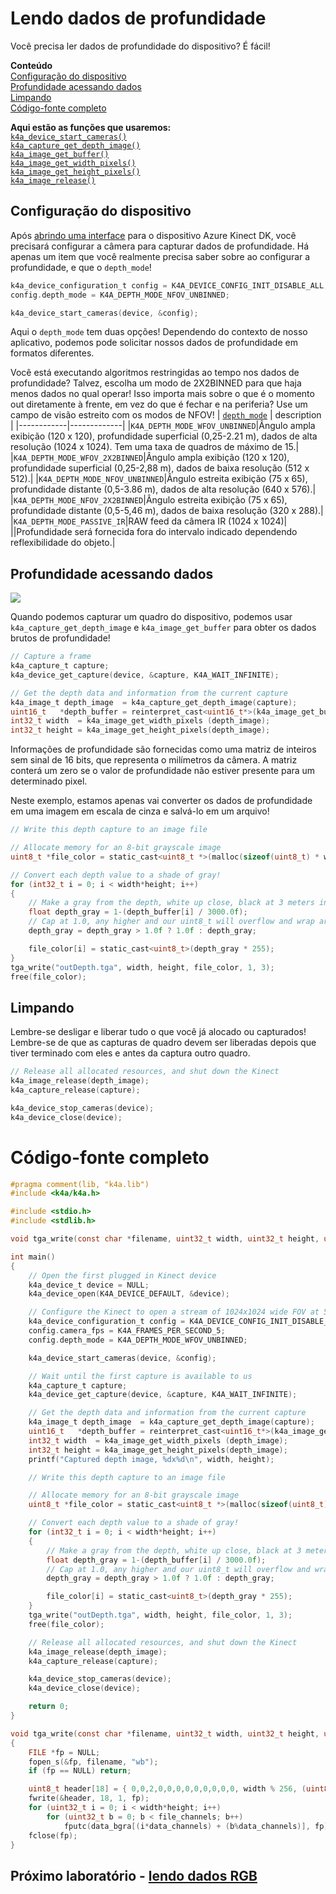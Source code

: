 # <a name="reading-depth-data"></a>Lendo dados de profundidade

Você precisa ler dados de profundidade do dispositivo? É fácil!

**Conteúdo**  
[Configuração do dispositivo](#Configuring-the-Device)  
[Profundidade acessando dados](#Acessing-Depth-Data)  
[Limpando](#Cleaning-Up)  
[Código-fonte completo](#Full-Source)  

**Aqui estão as funções que usaremos:**  
[`k4a_device_start_cameras()`](https://review.docs.microsoft.com/en-us/azurekinect/api/k4a-device-start-cameras)  
[`k4a_capture_get_depth_image()`](https://review.docs.microsoft.com/en-us/azurekinect/api/k4a-capture-get-depth-image)  
[`k4a_image_get_buffer()`](https://review.docs.microsoft.com/en-us/azurekinect/api/k4a-image-get-buffer)  
[`k4a_image_get_width_pixels()`](https://review.docs.microsoft.com/en-us/azurekinect/api/k4a-image-get-width-pixels)  
[`k4a_image_get_height_pixels()`](https://review.docs.microsoft.com/en-us/azurekinect/api/k4a-image-get-height-pixels)  
[`k4a_image_release()`](https://review.docs.microsoft.com/en-us/azurekinect/api/k4a-image-release)  

## <a name="configuring-the-device"></a>Configuração do dispositivo

Após [abrindo uma interface]() para o dispositivo Azure Kinect DK, você precisará configurar a câmera para capturar dados de profundidade. Há apenas um item que você realmente precisa saber sobre ao configurar a profundidade, e que o `depth_mode`!

```C
k4a_device_configuration_t config = K4A_DEVICE_CONFIG_INIT_DISABLE_ALL;
config.depth_mode = K4A_DEPTH_MODE_NFOV_UNBINNED;

k4a_device_start_cameras(device, &config);
```

Aqui o `depth_mode` tem duas opções! Dependendo do contexto de nosso aplicativo, podemos pode solicitar nossos dados de profundidade em formatos diferentes.

Você está executando algoritmos restringidas ao tempo nos dados de profundidade? Talvez, escolha um modo de 2X2BINNED para que haja menos dados no qual operar! Isso importa mais sobre o que é o momento out diretamente à frente, em vez do que é fechar e na periferia? Use um campo de visão estreito com os modos de NFOV!
| [`depth_mode`](https://review.docs.microsoft.com/en-us/azurekinect/api/k4a-depth-mode-t) | description |
|------------|-------------|
|`K4A_DEPTH_MODE_WFOV_UNBINNED`|Ângulo ampla exibição (120 x 120), profundidade superficial (0,25-2.21 m), dados de alta resolução (1024 x 1024). Tem uma taxa de quadros de máximo de 15.|
|`K4A_DEPTH_MODE_WFOV_2X2BINNED`|Ângulo ampla exibição (120 x 120), profundidade superficial (0,25-2,88 m), dados de baixa resolução (512 x 512).|
|`K4A_DEPTH_MODE_NFOV_UNBINNED`|Ângulo estreita exibição (75 x 65), profundidade distante (0,5-3.86 m), dados de alta resolução (640 x 576).|
|`K4A_DEPTH_MODE_NFOV_2X2BINNED`|Ângulo estreita exibição (75 x 65), profundidade distante (0,5-5,46 m), dados de baixa resolução (320 x 288).|
|`K4A_DEPTH_MODE_PASSIVE_IR`|RAW feed da câmera IR (1024 x 1024)|
||Profundidade será fornecida fora do intervalo indicado dependendo reflexibilidade do objeto.|

## <a name="acessing-depth-data"></a>Profundidade acessando dados

![](img/Depth.png)

Quando podemos capturar um quadro do dispositivo, podemos usar `k4a_capture_get_depth_image` e `k4a_image_get_buffer` para obter os dados brutos de profundidade!

```C
// Capture a frame
k4a_capture_t capture;
k4a_device_get_capture(device, &capture, K4A_WAIT_INFINITE);

// Get the depth data and information from the current capture
k4a_image_t depth_image  = k4a_capture_get_depth_image(capture);
uint16_t   *depth_buffer = reinterpret_cast<uint16_t*>(k4a_image_get_buffer(depth_image));
int32_t width  = k4a_image_get_width_pixels (depth_image);
int32_t height = k4a_image_get_height_pixels(depth_image);
```

Informações de profundidade são fornecidas como uma matriz de inteiros sem sinal de 16 bits, que representa o milímetros da câmera. A matriz conterá um zero se o valor de profundidade não estiver presente para um determinado pixel.

Neste exemplo, estamos apenas vai converter os dados de profundidade em uma imagem em escala de cinza e salvá-lo em um arquivo!

```C
// Write this depth capture to an image file

// Allocate memory for an 8-bit grayscale image
uint8_t *file_color = static_cast<uint8_t *>(malloc(sizeof(uint8_t) * width*height));

// Convert each depth value to a shade of gray!
for (int32_t i = 0; i < width*height; i++)
{
    // Make a gray from the depth, white up close, black at 3 meters in the distance
    float depth_gray = 1-(depth_buffer[i] / 3000.0f);
    // Cap at 1.0, any higher and our uint8_t will overflow and wrap around
    depth_gray = depth_gray > 1.0f ? 1.0f : depth_gray;

    file_color[i] = static_cast<uint8_t>(depth_gray * 255);
}
tga_write("outDepth.tga", width, height, file_color, 1, 3);
free(file_color);
```

## <a name="cleaning-up"></a>Limpando

Lembre-se desligar e liberar tudo o que você já alocado ou capturados! Lembre-se de que as capturas de quadro devem ser liberadas depois que tiver terminado com eles e antes da captura outro quadro.

```C
// Release all allocated resources, and shut down the Kinect
k4a_image_release(depth_image);
k4a_capture_release(capture);

k4a_device_stop_cameras(device);
k4a_device_close(device);
```

# <a name="full-source"></a>Código-fonte completo

```C
#pragma comment(lib, "k4a.lib")
#include <k4a/k4a.h>

#include <stdio.h>
#include <stdlib.h>

void tga_write(const char *filename, uint32_t width, uint32_t height, uint8_t *data_bgra, uint8_t data_channels, uint8_t file_channels);

int main()
{
    // Open the first plugged in Kinect device
    k4a_device_t device = NULL;
    k4a_device_open(K4A_DEVICE_DEFAULT, &device);

    // Configure the Kinect to open a stream of 1024x1024 wide FOV at 5 frames per second
    k4a_device_configuration_t config = K4A_DEVICE_CONFIG_INIT_DISABLE_ALL;
    config.camera_fps = K4A_FRAMES_PER_SECOND_5;
    config.depth_mode = K4A_DEPTH_MODE_WFOV_UNBINNED;

    k4a_device_start_cameras(device, &config);

    // Wait until the first capture is available to us
    k4a_capture_t capture;
    k4a_device_get_capture(device, &capture, K4A_WAIT_INFINITE);

    // Get the depth data and information from the current capture
    k4a_image_t depth_image  = k4a_capture_get_depth_image(capture);
    uint16_t   *depth_buffer = reinterpret_cast<uint16_t*>(k4a_image_get_buffer(depth_image));
    int32_t width  = k4a_image_get_width_pixels (depth_image);
    int32_t height = k4a_image_get_height_pixels(depth_image);
    printf("Captured depth image, %dx%d\n", width, height);

    // Write this depth capture to an image file

    // Allocate memory for an 8-bit grayscale image
    uint8_t *file_color = static_cast<uint8_t *>(malloc(sizeof(uint8_t) * width*height));

    // Convert each depth value to a shade of gray!
    for (int32_t i = 0; i < width*height; i++)
    {
        // Make a gray from the depth, white up close, black at 3 meters in the distance
        float depth_gray = 1-(depth_buffer[i] / 3000.0f);
        // Cap at 1.0, any higher and our uint8_t will overflow and wrap around
        depth_gray = depth_gray > 1.0f ? 1.0f : depth_gray;

        file_color[i] = static_cast<uint8_t>(depth_gray * 255);
    }
    tga_write("outDepth.tga", width, height, file_color, 1, 3);
    free(file_color);

    // Release all allocated resources, and shut down the Kinect
    k4a_image_release(depth_image);
    k4a_capture_release(capture);

    k4a_device_stop_cameras(device);
    k4a_device_close(device);

    return 0;
}

void tga_write(const char *filename, uint32_t width, uint32_t height, uint8_t *data_bgra, uint8_t data_channels, uint8_t file_channels)
{
    FILE *fp = NULL;
    fopen_s(&fp, filename, "wb");
    if (fp == NULL) return;

    uint8_t header[18] = { 0,0,2,0,0,0,0,0,0,0,0,0, width % 256, (uint8_t)(width / 256), height % 256, (uint8_t)(height / 256), file_channels * 8u, 0x20 };
    fwrite(&header, 18, 1, fp);
    for (uint32_t i = 0; i < width*height; i++)
        for (uint32_t b = 0; b < file_channels; b++)
            fputc(data_bgra[(i*data_channels) + (b%data_channels)], fp);
    fclose(fp);
}
```

## <a name="next-lab---reading-rgb-datareadcolormd"></a>Próximo laboratório - [lendo dados RGB](ReadColor.md)